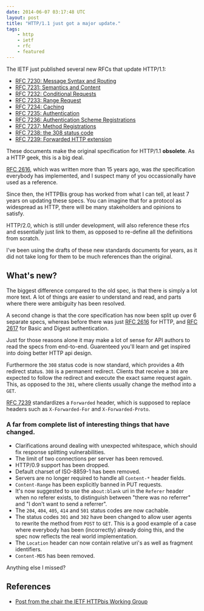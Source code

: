 ```yaml
---
date: 2014-06-07 03:17:48 UTC
layout: post
title: "HTTP/1.1 just got a major update."
tags:
    - http
    - ietf
    - rfc
    - featured
---
```


The IETF just published several new RFCs that update HTTP/1.1:

* [RFC 7230: Message Syntax and Routing][1]
* [RFC 7231: Semantics and Content][2]
* [RFC 7232: Conditional Requests][3]
* [RFC 7233: Range Request][4]
* [RFC 7234: Caching][5]
* [RFC 7235: Authentication][6]
* [RFC 7236: Authentication Scheme Registrations][7]
* [RFC 7237: Method Registrations][8]
* [RFC 7238: the 308 status code][9]
* [RFC 7239: Forwarded HTTP extension][10]

These documents make the original specification for HTTP/1.1 **obsolete**.
As a HTTP geek, this is a big deal.

[RFC 2616][11], which was written more than 15 years ago, was _the_
specification everybody has implemented, and I suspect many of you
occassionally have used as a reference.

Since then, the HTTPBis group has worked from what I can tell, at least 7
years on updating these specs. You can imagine that for a protocol as
widespread as HTTP, there will be many stakeholders and opinions to satisfy.

HTTP/2.0, which is still under development, will also reference these rfcs
and essentially just link to them, as opposed to re-define all the definitions
from scratch.

I've been using the drafts of these new standards documents for years, as it
did not take long for them to be much references than the original.


What's new?
-----------

The biggest difference compared to the old spec, is that there is simply a lot
more text. A lot of things are easier to understand and read, and parts where
there were ambiguity has been resolved.

A second change is that the core specification has now been split up over 6
separate specs, whereas before there was just [RFC 2616][11] for HTTP, and
[RFC 2617][12] for Basic and Digest authentication.

Just for those reasons alone it may make a lot of sense for API authors to
read the specs from end-to-end. Guarenteed you'll learn and get inspired into
doing better HTTP api design.

Furthermore the `308` status code is now standard, which provides a 4th
redirect status. `308` is a permanent redirect. Clients that receive a `308`
are expected to follow the redirect and execute the exact same request again.
This, as opposed to the `301`, where clients usually change the method into
a `GET`.

[RFC 7239][10] standardizes a `Forwarded` header, which is supposed to replace
headers such as `X-Forwarded-For` and `X-Forwarded-Proto`.

### A far from complete list of interesting things that have changed.

* Clarifications around dealing with unexpected whitespace, which should
  fix response splitting vulnerabilities.
* The limit of two connections per server has been removed.
* HTTP/0.9 support has been dropped.
* Default charset of ISO-8859-1 has been removed.
* Servers are no longer required to handle all `Content-*` header fields.
* `Content-Range` has been explicitly banned in PUT requests.
* It's now suggested to use the `about:blank` uri in the `Referer` header
  when no referer exists, to distinguish between "there was no referrer" and
  "I don't want to send a referrer".
* The `204`, `404`, `405`, `414` and `501` status codes are now cachable.
* The status codes `301` and `302` have been changed to allow user agents
  to rewrite the method from `POST` to `GET`. This is a good example of a case
  where everybody has been (incorrectly) already doing this, and the spec now
  reflects the real world implementation.
* The `Location` header can now contain relative uri's as well as fragment
  identifiers.
* `Content-MD5` has been removed.

Anything else I missed?

References
----------

* [Post from the chair the IETF HTTPbis Working Group][13]

[1]: http://tools.ietf.org/html/rfc7230
[2]: http://tools.ietf.org/html/rfc7231
[3]: http://tools.ietf.org/html/rfc7232
[4]: http://tools.ietf.org/html/rfc7233
[5]: http://tools.ietf.org/html/rfc7234
[6]: http://tools.ietf.org/html/rfc7235
[7]: http://tools.ietf.org/html/rfc7236
[8]: http://tools.ietf.org/html/rfc7237
[9]: http://tools.ietf.org/html/rfc7238
[10]: http://tools.ietf.org/html/rfc7239
[11]: http://tools.ietf.org/html/rfc2616
[12]: http://tools.ietf.org/html/rfc2617
[13]: https://www.mnot.net/blog/2014/06/07/rfc2616_is_dead
